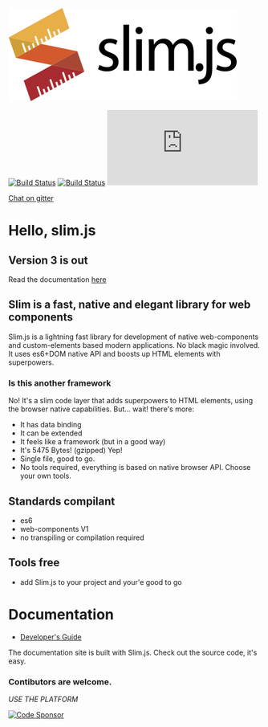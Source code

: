 ![hello, slim.js](./docs/slim2.png)

[![Build Status](https://travis-ci.org/eavichay/slim.js.svg?branch=master)](https://travis-ci.org/eavichay/slim.js)
[![Build Status](https://semaphoreci.com/api/v1/eavichay/slim-js/branches/master/badge.svg)](https://semaphoreci.com/eavichay/slim-js)
[![Build Status](https://ci.appveyor.com/api/projects/status/github/eavichay/slim.js?branch=master&svg=true)](https://ci.appveyor.com/project/eavichay/slim-js)

[Chat on gitter](https://gitter.im/slim-js/Lobby?utm_source=share-link&utm_medium=link&utm_campaign=share-link)

# Hello, slim.js

## Version 3 is out
Read the documentation [here](http://slimjs.com)

## Slim is a fast, native and elegant library for web components
Slim.js is a lightning fast library for development of native web-components and custom-elements based modern applications. No black magic involved.
It uses es6+DOM native API and boosts up HTML elements with superpowers. 

### Is this another framework
No! It's a slim code layer that adds superpowers to HTML elements, using the browser native capabilities.
But... wait! there's more:
- It has data binding
- It can be extended
- It feels like a framework (but in a good way)
- It's 5475 Bytes! (gzipped) Yep!
- Single file, good to go.
- No tools required, everything is based on native browser API. Choose your own tools.

## Standards compilant
- es6
- web-components V1
- no transpiling or compilation required

## Tools free
- add Slim.js to your project and your'e good to go

# Documentation
- [Developer's Guide](http://slimjs.com)

The documentation site is built with Slim.js. Check out the source code, it's easy.

### Contibutors are welcome.

*USE THE PLATFORM*

[![Code Sponsor](https://app.codesponsor.io/embed/tf7UVg5jEu2aQ4dGX7tf9Tma/eavichay/slim.js.svg)](https://app.codesponsor.io/link/tf7UVg5jEu2aQ4dGX7tf9Tma/eavichay/slim.js)
